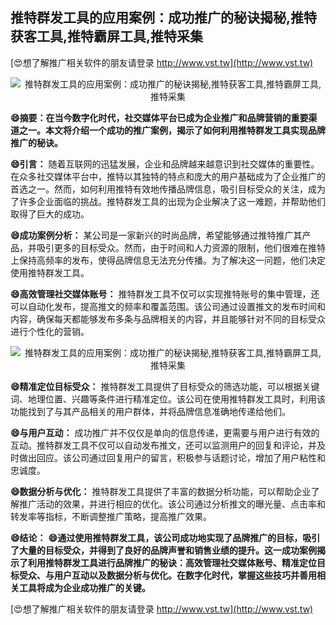 ## **推特群发工具的应用案例：成功推广的秘诀揭秘,推特获客工具,推特霸屏工具,推特采集**

[😍想了解推广相关软件的朋友请登录 http://www.vst.tw](http://www.vst.tw)

 <center><img src="https://vst.tw/MP4/tuiguang/png/3.png" alt="推特群发工具的应用案例：成功推广的秘诀揭秘,推特获客工具,推特霸屏工具,推特采集"></center>

**😄摘要：在当今数字化时代，社交媒体平台已成为企业推广和品牌营销的重要渠道之一。本文将介绍一个成功的推广案例，揭示了如何利用推特群发工具实现品牌推广的秘诀。**

**😄引言：**
随着互联网的迅猛发展，企业和品牌越来越意识到社交媒体的重要性。在众多社交媒体平台中，推特以其独特的特点和庞大的用户基础成为了企业推广的首选之一。然而，如何利用推特有效地传播品牌信息，吸引目标受众的关注，成为了许多企业面临的挑战。推特群发工具的出现为企业解决了这一难题，并帮助他们取得了巨大的成功。

**😄成功案例分析：**
某公司是一家新兴的时尚品牌，希望能够通过推特推广其产品，并吸引更多的目标受众。然而，由于时间和人力资源的限制，他们很难在推特上保持高频率的发布，使得品牌信息无法充分传播。为了解决这一问题，他们决定使用推特群发工具。

**😄高效管理社交媒体账号：**
推特群发工具不仅可以实现推特账号的集中管理，还可以自动化发布，提高推文的频率和覆盖范围。该公司通过设置推文的发布时间和内容，确保每天都能够发布多条与品牌相关的内容，并且能够针对不同的目标受众进行个性化的营销。

 <center><img src="https://vst.tw/MP4/tuiguang/png/8.png" alt="推特群发工具的应用案例：成功推广的秘诀揭秘,推特获客工具,推特霸屏工具,推特采集"></center>

**😄精准定位目标受众：**
推特群发工具提供了目标受众的筛选功能，可以根据关键词、地理位置、兴趣等条件进行精准定位。该公司在使用推特群发工具时，利用该功能找到了与其产品相关的用户群体，并将品牌信息准确地传递给他们。

**😄与用户互动：**
成功推广并不仅仅是单向的信息传递，更需要与用户进行有效的互动。推特群发工具不仅可以自动发布推文，还可以监测用户的回复和评论，并及时做出回应。该公司通过回复用户的留言，积极参与话题讨论，增加了用户粘性和忠诚度。

**😄数据分析与优化：**
推特群发工具提供了丰富的数据分析功能，可以帮助企业了解推广活动的效果，并进行相应的优化。该公司通过分析推文的曝光量、点击率和转发率等指标，不断调整推广策略，提高推广效果。

**😄结论：**
**😄通过使用推特群发工具，该公司成功地实现了品牌推广的目标，吸引了大量的目标受众，并得到了良好的品牌声誉和销售业绩的提升。这一成功案例揭示了利用推特群发工具进行品牌推广的秘诀：高效管理社交媒体账号、精准定位目标受众、与用户互动以及数据分析与优化。在数字化时代，掌握这些技巧并善用相关工具将成为企业成功推广的关键。**

[😍想了解推广相关软件的朋友请登录 http://www.vst.tw](http://www.vst.tw)



